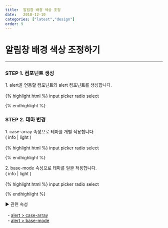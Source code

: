 ```yaml
---
title:  알림창 배경 색상 조정
date:   2018-12-10
categories: ["latest","design"]
order: 9
---
```


알림창 배경 색상 조정하기
===

---

### STEP 1. 컴포넌트 생성
<div>1. alert을 연동할 컴포넌트와 alert 컴포넌트를 생성합니다.</div>
<br>
{% highlight html %}
<sbux-select id="test_1" name="test_1" uitype="single">
    <option-item value="iValue">input</option-item>
    <option-item value="pValue">picker</option-item>
    <option-item value="rValue">radio</option-item>
    <option-item value="sValue">select</option-item>
</sbux-select>

<sbux-alert id="sbIdx1_1" name="sbTagNm1_1" uitype="alert" switch-name="test_1"
            case-array="{iValue,input,input을 선택하셨습니다.,}^
                        {pValue,picker,picker를 선택하셨습니다.,}^
                        {rValue,radio,radio를 선택하셨습니다.,}^
                        {sValue,select,select를 선택하셨습니다.,}"></sbux-alert>
{% endhighlight %}

### STEP 2. 테마 변경
<div>
    1. case-array 속성으로 테마를 개별 적용합니다.<br>
    ( info | light )
</div>
<br>
{% highlight html %}
<sbux-select id="test_1" name="test_1" uitype="single">
    <option-item value="iValue">input</option-item>
    <option-item value="pValue">picker</option-item>
    <option-item value="rValue">radio</option-item>
    <option-item value="sValue">select</option-item>
</sbux-select>

<sbux-alert id="sbIdx1_1" name="sbTagNm1_1" uitype="alert" switch-name="test_1"
            case-array="{iValue,input,input을 선택하셨습니다.,info}^
                        {pValue,picker,picker를 선택하셨습니다.,light}^
                        {rValue,radio,radio를 선택하셨습니다.,info}^
                        {sValue,select,select를 선택하셨습니다.,light}"></sbux-alert>
{% endhighlight %}

<div>
    2. base-mode 속성으로 테마를 일괄 적용합니다.<br>
    ( info | light )
</div>
<br>
{% highlight html %}
<sbux-select id="test_1" name="test_1" uitype="single">
    <option-item value="iValue">input</option-item>
    <option-item value="pValue">picker</option-item>
    <option-item value="rValue">radio</option-item>
    <option-item value="sValue">select</option-item>
</sbux-select>

<sbux-alert id="sbIdx1_1" name="sbTagNm1_1" uitype="alert" switch-name="test_1"
            case-array="{iValue,input,input을 선택하셨습니다.,}^
                        {pValue,picker,picker를 선택하셨습니다.,}^
                        {rValue,radio,radio를 선택하셨습니다.,}^
                        {sValue,select,select를 선택하셨습니다.,}"
            base-mode="light"></sbux-alert>
{% endhighlight %}

<sbux-tabs id="explainTab" name="explainTab" uitype="normal" title-target-id-array="exTab1" 
           title-text-array="설명">
</sbux-tabs>
<div class="tab-content">
    <div id="exTab1">
        ▶ 관련 속성<br><br>
        &nbsp;&nbsp;- <a href="https://softbowllab.github.io/sbux/attribute/latest/alert.casearray#alert" target="_blank">alert > case-array</a><br>
        &nbsp;&nbsp;- <a href="https://softbowllab.github.io/sbux/attribute/latest/alert.basemode#alert" target="_blank">alert > base-mode</a><br>
    </div>
</div>